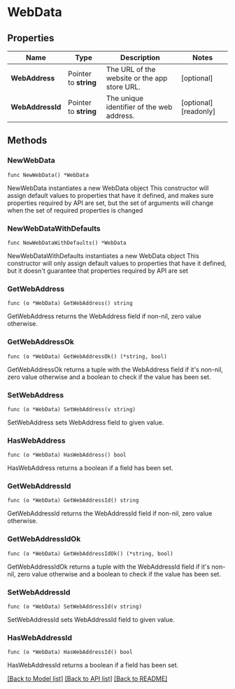 # WebData

## Properties

Name | Type | Description | Notes
------------ | ------------- | ------------- | -------------
**WebAddress** | Pointer to **string** | The URL of the website or the app store URL. | [optional] 
**WebAddressId** | Pointer to **string** | The unique identifier of the web address. | [optional] [readonly] 

## Methods

### NewWebData

`func NewWebData() *WebData`

NewWebData instantiates a new WebData object
This constructor will assign default values to properties that have it defined,
and makes sure properties required by API are set, but the set of arguments
will change when the set of required properties is changed

### NewWebDataWithDefaults

`func NewWebDataWithDefaults() *WebData`

NewWebDataWithDefaults instantiates a new WebData object
This constructor will only assign default values to properties that have it defined,
but it doesn't guarantee that properties required by API are set

### GetWebAddress

`func (o *WebData) GetWebAddress() string`

GetWebAddress returns the WebAddress field if non-nil, zero value otherwise.

### GetWebAddressOk

`func (o *WebData) GetWebAddressOk() (*string, bool)`

GetWebAddressOk returns a tuple with the WebAddress field if it's non-nil, zero value otherwise
and a boolean to check if the value has been set.

### SetWebAddress

`func (o *WebData) SetWebAddress(v string)`

SetWebAddress sets WebAddress field to given value.

### HasWebAddress

`func (o *WebData) HasWebAddress() bool`

HasWebAddress returns a boolean if a field has been set.

### GetWebAddressId

`func (o *WebData) GetWebAddressId() string`

GetWebAddressId returns the WebAddressId field if non-nil, zero value otherwise.

### GetWebAddressIdOk

`func (o *WebData) GetWebAddressIdOk() (*string, bool)`

GetWebAddressIdOk returns a tuple with the WebAddressId field if it's non-nil, zero value otherwise
and a boolean to check if the value has been set.

### SetWebAddressId

`func (o *WebData) SetWebAddressId(v string)`

SetWebAddressId sets WebAddressId field to given value.

### HasWebAddressId

`func (o *WebData) HasWebAddressId() bool`

HasWebAddressId returns a boolean if a field has been set.


[[Back to Model list]](../README.md#documentation-for-models) [[Back to API list]](../README.md#documentation-for-api-endpoints) [[Back to README]](../README.md)


